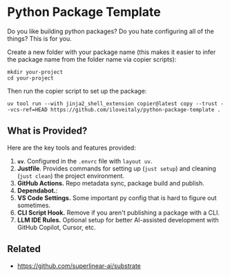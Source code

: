 # Python Package Template

Do you like building python packages? Do you hate configuring all of the things? This is for you.

Create a new folder with your package name (this makes it easier to infer the package name from the folder name via copier scripts):

```shell
mkdir your-project
cd your-project
```

Then run the copier script to set up the package:

```shell
uv tool run --with jinja2_shell_extension copier@latest copy --trust --vcs-ref=HEAD https://github.com/iloveitaly/python-package-template .
```

## What is Provided?

Here are the key tools and features provided:

1. **`uv`**. Configured in the `.envrc` file with `layout uv`.
2. **Justfile**. Provides commands for setting up (`just setup`) and cleaning (`just clean`) the project environment.
3. **GitHub Actions.** Repo metadata sync, package build and publish.
4. **Dependabot.**:
5. **VS Code Settings.** Some important py config that is hard to figure out sometimes.
6. **CLI Script Hook.** Remove if you aren't publishing a package with a CLI.
7. **LLM IDE Rules.** Optional setup for better AI-assisted development with GitHub Copilot, Cursor, etc.

## Related

* https://github.com/superlinear-ai/substrate